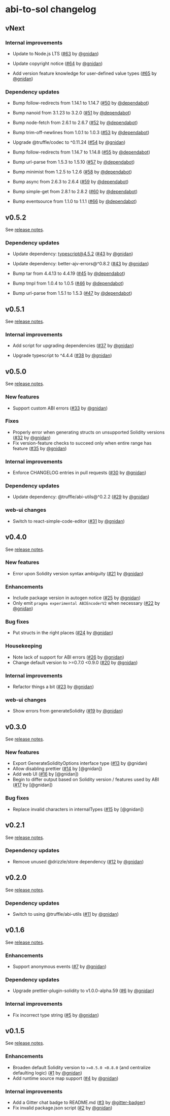 # abi-to-sol changelog

## vNext

### Internal improvements

- Update to Node.js LTS ([#63](https://github.com/gnidan/abi-to-sol/pull/63) by
  [@gnidan](https://github.com/gnidan))

- Update copyright notice ([#64](https://github.com/gnidan/abi-to-sol/pull/64)
  by [@gnidan](https://github.com/gnidan))

- Add version feature knowledge for user-defined value types
  ([#65](https://github.com/gnidan/abi-to-sol/pull/65) by
  [@gnidan](https://github.com/gnidan))

### Dependency updates

- Bump follow-redirects from 1.14.1 to 1.14.7
  ([#50](https://github.com/gnidan/abi-to-sol/pull/50) by
  [@dependabot](https://github.com/dependabot))

- Bump nanoid from 3.1.23 to 3.2.0
  ([#51](https://github.com/gnidan/abi-to-sol/pull/51) by
  [@dependabot](https://github.com/dependabot))

- Bump node-fetch from 2.6.1 to 2.6.7
  ([#52](https://github.com/gnidan/abi-to-sol/pull/52) by
  [@dependabot](https://github.com/dependabot))

- Bump trim-off-newlines from 1.0.1 to 1.0.3
  ([#53](https://github.com/gnidan/abi-to-sol/pull/53) by
  [@dependabot](https://github.com/dependabot))

- Upgrade @truffle/codec to ^0.11.24
  ([#54](https://github.com/gnidan/abi-to-sol/pull/54) by
  [@gnidan](https://github.com/gnidan))

- Bump follow-redirects from 1.14.7 to 1.14.8
  ([#55](https://github.com/gnidan/abi-to-sol/pull/55) by
  [@dependabot](https://github.com/dependabot))

- Bump url-parse from 1.5.3 to 1.5.10
  ([#57](https://github.com/gnidan/abi-to-sol/pull/57) by
  [@dependabot](https://github.com/dependabot))

- Bump minimist from 1.2.5 to 1.2.6
  ([#58](https://github.com/gnidan/abi-to-sol/pull/58) by
  [@dependabot](https://github.com/dependabot))

- Bump async from 2.6.3 to 2.6.4
  ([#59](https://github.com/gnidan/abi-to-sol/pull/59) by
  [@dependabot](https://github.com/dependabot))

- Bump simple-get from 2.8.1 to 2.8.2
  ([#60](https://github.com/gnidan/abi-to-sol/pull/60) by
  [@dependabot](https://github.com/dependabot))

- Bump eventsource from 1.1.0 to 1.1.1
  ([#66](https://github.com/gnidan/abi-to-sol/pull/66) by
  [@dependabot](https://github.com/dependabot))

## v0.5.2

See [release notes](https://github.com/gnidan/abi-to-sol/releases/tag/v0.5.2).

### Dependency updates

- Update dependency: typescript@4.5.2
  ([#43](https://github.com/gnidan/abi-to-sol/pull/43) by
  [@gnidan](https://github.com/gnidan))

- Update dependency: better-ajv-errors@^0.8.2
  ([#43](https://github.com/gnidan/abi-to-sol/pull/44) by
  [@gnidan](https://github.com/gnidan))

- Bump tar from 4.4.13 to 4.4.19
  ([#45](https://github.com/gnidan/abi-to-sol/pull/45) by
  [@dependabot](https://github.com/dependabot))

- Bump tmpl from 1.0.4 to 1.0.5
  ([#46](https://github.com/gnidan/abi-to-sol/pull/46) by
  [@dependabot](https://github.com/dependabot))

- Bump url-parse from 1.5.1 to 1.5.3
  ([#47](https://github.com/gnidan/abi-to-sol/pull/47) by
  [@dependabot](https://github.com/dependabot))

## v0.5.1

See [release notes](https://github.com/gnidan/abi-to-sol/releases/tag/v0.5.1).

### Internal improvements

- Add script for upgrading dependencies
  ([#37](https://github.com/gnidan/abi-to-sol/pull/37) by
  [@gnidan](https://github.com/gnidan))

- Upgrade typescript to ^4.4.4
  ([#38](https://github.com/gnidan/abi-to-sol/pull/38) by
  [@gnidan](https://github.com/gnidan))

## v0.5.0

See [release notes](https://github.com/gnidan/abi-to-sol/releases/tag/v0.5.0).

### New features

- Support custom ABI errors ([#33](https://github.com/gnidan/abi-to-sol/pull/33)
  by [@gnidan](https://github.com/gnidan))

### Fixes

- Properly error when generating structs on unsupported Solidity versions
  ([#32](https://github.com/gnidan/abi-to-sol/pull/32) by
  [@gnidan](https://github.com/gnidan))
- Fix version-feature checks to succeed only when entire range has feature
  ([#35](https://github.com/gnidan/abi-to-sol/pull/35) by
  [@gnidan](https://github.com/gnidan))

### Internal improvements

- Enforce CHANGELOG entries in pull requests
  ([#30](https://github.com/gnidan/abi-to-sol/pull/30) by
  [@gnidan](https://github.com/gnidan))

### Dependency updates

- Update dependency: @truffle/abi-utils@^0.2.2
  ([#29](https://github.com/gnidan/abi-to-sol/pull/29) by
  [@gnidan](https://github.com/gnidan))

### web-ui changes

- Switch to react-simple-code-editor
  ([#31](https://github.com/gnidan/abi-to-sol/pull/31) by
  [@gnidan](https://github.com/gnidan))

## v0.4.0

See [release notes](https://github.com/gnidan/abi-to-sol/releases/tag/v0.4.0).

### New features

- Error upon Solidity version syntax ambiguity
  ([#21](https://github.com/gnidan/abi-to-sol/pull/21) by
  [@gnidan](https://github.com/gnidan))

### Enhancements

- Include package version in autogen notice
  ([#25](https://github.com/gnidan/abi-to-sol/pull/25) by
  [@gnidan](https://github.com/gnidan))
- Only emit `pragma experimental ABIEncoderV2` when necessary
  ([#22](https://github.com/gnidan/abi-to-sol/pull/22) by
  [@gnidan](https://github.com/gnidan))

### Bug fixes

- Put structs in the right places
  ([#24](https://github.com/gnidan/abi-to-sol/pull/24) by
  [@gnidan](https://github.com/gnidan))

### Housekeeping

- Note lack of support for ABI errors
  ([#26](https://github.com/gnidan/abi-to-sol/pull/26) by
  [@gnidan](https://github.com/gnidan))
- Change default version to >=0.7.0 <0.9.0
  ([#20](https://github.com/gnidan/abi-to-sol/pull/20) by
  [@gnidan](https://github.com/gnidan))

### Internal improvements

- Refactor things a bit ([#23](https://github.com/gnidan/abi-to-sol/pull/23) by
  [@gnidan](https://github.com/gnidan))

### web-ui changes

- Show errors from generateSolidity
  ([#19](https://github.com/gnidan/abi-to-sol/pull/19) by
  [@gnidan](https://github.com/gnidan))

## v0.3.0

See [release notes](https://github.com/gnidan/abi-to-sol/releases/tag/v0.3.0).

### New features

- Export GenerateSolidityOptions interface type
  ([#13](https://github.com/gnidan/abi-to-sol/pull/13) by @gnidan)
- Allow disabling prettier ([#14](https://github.com/gnidan/abi-to-sol/pull/14)
  by [@gnidan])
- Add web UI ([#16](https://github.com/gnidan/abi-to-sol/pull/16) by [@gnidan])
- Begin to differ output based on Solidity version / features used by ABI
  ([#17](https://github.com/gnidan/abi-to-sol/pull/17) by [@gnidan])

### Bug fixes

- Replace invalid characters in internalTypes
  ([#15](https://github.com/gnidan/abi-to-sol/pull/15) by [@gnidan])

## v0.2.1

See [release notes](https://github.com/gnidan/abi-to-sol/releases/tag/v0.2.1).

### Dependency updates

- Remove unused @drizzle/store dependency
  ([#12](https://github.com/gnidan/abi-to-sol/pull/12) by
  [@gnidan](https://github.com/gnidan))

## v0.2.0

See [release notes](https://github.com/gnidan/abi-to-sol/releases/tag/v0.2.0).

### Dependency updates

- Switch to using @truffle/abi-utils
  ([#11](https://github.com/gnidan/abi-to-sol/pull/11) by
  [@gnidan](https://github.com/gnidan))

## v0.1.6

See [release notes](https://github.com/gnidan/abi-to-sol/releases/tag/v0.1.6).

### Enhancements

- Support anonymous events ([#7](https://github.com/gnidan/abi-to-sol/pull/7) by
  [@gnidan](https://github.com/gnidan))

### Dependency updates

- Upgrade prettier-plugin-solidity to v1.0.0-alpha.59
  ([#6](https://github.com/gnidan/abi-to-sol/pull/6) by
  [@gnidan](https://github.com/gnidan))

### Internal improvements

- Fix incorrect type string ([#5](https://github.com/gnidan/abi-to-sol/pull/5)
  by [@gnidan](https://github.com/gnidan))

## v0.1.5

See [release notes](https://github.com/gnidan/abi-to-sol/releases/tag/v0.1.5).

### Enhancements

- Broaden default Solidity version to `>=0.5.0 <0.8.0` (and centralize
  defaulting logic) ([#1](https://github.com/gnidan/abi-to-sol/pull/1) by
  [@gnidan](https://github.com/gnidan))
- Add runtime source map support
  ([#4](https://github.com/gnidan/abi-to-sol/pull/4) by
  [@gnidan](https://github.com/gnidan))

### Internal improvements

- Add a Gitter chat badge to README.md
  ([#3](https://github.com/gnidan/abi-to-sol/pull/3) by
  [@gitter-badger](https://github.com/gitter-badger))
- Fix invalid package.json script
  ([#2](https://github.com/gnidan/abi-to-sol/pull/2) by
  [@gnidan](https://github.com/gnidan))
